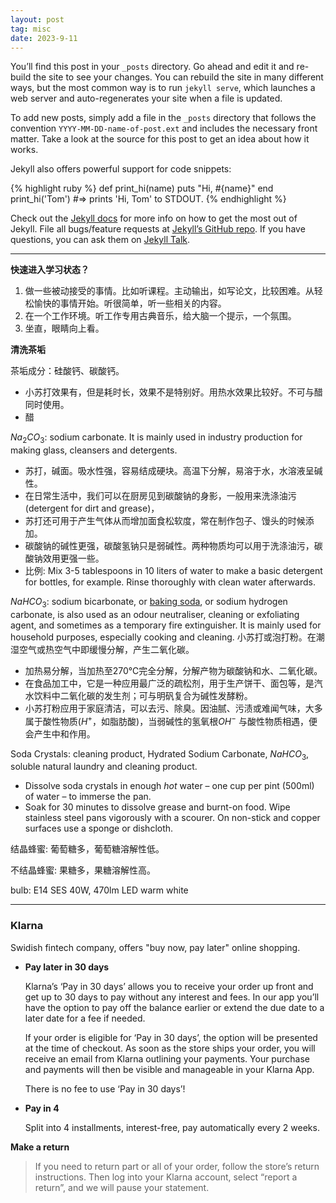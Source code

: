 ```yaml
---
layout: post
tag: misc
date: 2023-9-11
---
```

You’ll find this post in your `_posts` directory. Go ahead and edit it and re-build the site to see your changes. You can rebuild the site in many different ways, but the most common way is to run `jekyll serve`, which launches a web server and auto-regenerates your site when a file is updated.

To add new posts, simply add a file in the `_posts` directory that follows the convention `YYYY-MM-DD-name-of-post.ext` and includes the necessary front matter. Take a look at the source for this post to get an idea about how it works.

Jekyll also offers powerful support for code snippets:

{% highlight ruby %}
def print_hi(name)
  puts "Hi, #{name}"
end
print_hi('Tom')
#=> prints 'Hi, Tom' to STDOUT.
{% endhighlight %}

Check out the [Jekyll docs][jekyll-docs] for more info on how to get the most out of Jekyll. File all bugs/feature requests at [Jekyll’s GitHub repo][jekyll-gh]. If you have questions, you can ask them on [Jekyll Talk][jekyll-talk].

___

**快速进入学习状态？**

1.   做一些被动接受的事情。比如听课程。主动输出，如写论文，比较困难。从轻松愉快的事情开始。听很简单，听一些相关的内容。
2.   在一个工作环境。听工作专用古典音乐，给大脑一个提示，一个氛围。
3.   坐直，眼睛向上看。



**清洗茶垢**

茶垢成分：硅酸钙、碳酸钙。

- 小苏打效果有，但是耗时长，效果不是特别好。用热水效果比较好。不可与醋同时使用。
- 醋 



$Na_2CO_3$: sodium carbonate. It is mainly used in industry production for making glass, cleansers and detergents. 
- 苏打，碱面。吸水性强，容易结成硬块。高温下分解，易溶于水，水溶液呈碱性。
- 在日常生活中，我们可以在厨房见到碳酸钠的身影，一般用来洗涤油污 (detergent for dirt and grease)，
- 苏打还可用于产生气体从而增加面食松软度，常在制作包子、馒头的时候添加。
- 碳酸钠的碱性更强，碳酸氢钠只是弱碱性。两种物质均可以用于洗涤油污，碳酸钠效用更强一些。
- 比例: Mix 3-5 tablespoons in 10 liters of water to make a basic detergent for bottles, for example. Rinse thoroughly with clean water afterwards.

$NaHCO_3$: sodium bicarbonate, or <u>baking soda</u>, or sodium hydrogen carbonate, is also used as an odour neutraliser, cleaning or exfoliating agent, and sometimes as a temporary fire extinguisher. It is mainly used for household purposes, especially cooking and cleaning. 小苏打或泡打粉。在潮湿空气或热空气中即缓慢分解，产生二氧化碳。

- 加热易分解，当加热至270℃完全分解，分解产物为碳酸钠和水、二氧化碳。
- 在食品加工中，它是一种应用最广泛的疏松剂，用于生产饼干、面包等，是汽水饮料中二氧化碳的发生剂；可与明矾复合为碱性发酵粉。
- 小苏打粉应用于家庭清洁，可以去污、除臭。因油腻、污渍或难闻气味，大多属于酸性物质($H^+$，如脂肪酸)，当弱碱性的氢氧根$OH^{-}$ 与酸性物质相遇，便会产生中和作用。

Soda Crystals: cleaning product, Hydrated Sodium Carbonate, $NaHCO_3$, soluble natural laundry and cleaning product.

- Dissolve soda crystals in enough *hot* water – one cup per pint (500ml) of water – to immerse the pan. 
- Soak for 30 minutes to dissolve grease and burnt-on food. Wipe stainless steel pans vigorously with a scourer. On non-stick and copper surfaces use a sponge or dishcloth.





结晶蜂蜜: 葡萄糖多，葡萄糖溶解性低。

不结晶蜂蜜: 果糖多，果糖溶解性高。



bulb: E14 SES 40W, 470lm LED warm white



___

### Klarna

Swidish fintech company, offers "buy now, pay later" online shopping.

- **Pay later in 30 days**

  Klarna’s ‘Pay in 30 days’ allows you to receive your order up front and get up to 30 days to pay without any interest and fees. In our app you’ll have the option to pay off the balance earlier or extend the due date to a later date for a fee if needed.

  If your order is eligible for ‘Pay in 30 days’, the option will be presented at the time of checkout. As soon as the store ships your order, you will receive an email from Klarna outlining your payments. Your purchase and payments will then be visible and manageable in your Klarna App. 

  There is no fee to use ‘Pay in 30 days’!

- **Pay in 4**

  Split into 4 installments, interest-free, pay automatically every 2 weeks.

**Make a return**

> If you need to return part or all of your order, follow the store’s return instructions. Then log into your Klarna account, select “report a return”, and we will pause your statement.





[jekyll-docs]: http://jekyllrb.com/docs/home
[jekyll-gh]:   https://github.com/jekyll/jekyll
[jekyll-talk]: https://talk.jekyllrb.com/

